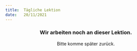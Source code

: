 ```yaml
---
title:  Tägliche Lektion
date:   20/11/2021
---
```


### <center>Wir arbeiten noch an dieser Lektion.</center>
<center>Bitte komme später zurück.</center>